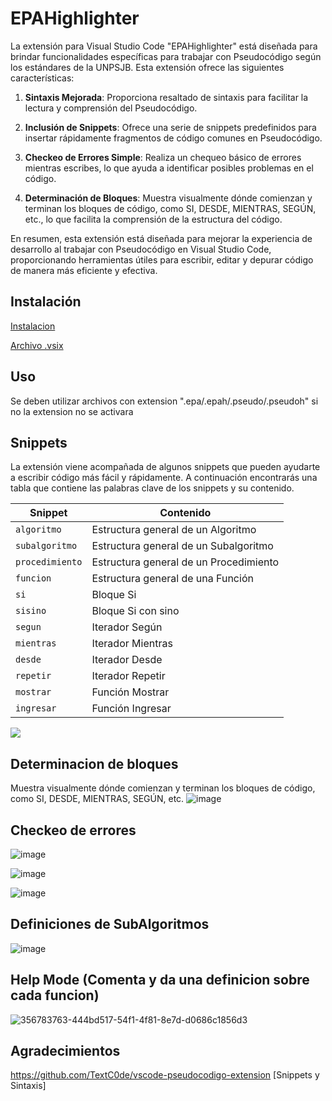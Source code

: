 # EPAHighlighter

La extensión para Visual Studio Code "EPAHighlighter" está diseñada para brindar funcionalidades específicas para trabajar con Pseudocódigo según los estándares de la UNPSJB. Esta extensión ofrece las siguientes características:

1. **Sintaxis Mejorada**: Proporciona resaltado de sintaxis para facilitar la lectura y comprensión del Pseudocódigo.

2. **Inclusión de Snippets**: Ofrece una serie de snippets predefinidos para insertar rápidamente fragmentos de código comunes en Pseudocódigo.

3. **Checkeo de Errores Simple**: Realiza un chequeo básico de errores mientras escribes, lo que ayuda a identificar posibles problemas en el código.

4. **Determinación de Bloques**: Muestra visualmente dónde comienzan y terminan los bloques de código, como SI, DESDE, MIENTRAS, SEGÚN, etc., lo que facilita la comprensión de la estructura del código.

En resumen, esta extensión está diseñada para mejorar la experiencia de desarrollo al trabajar con Pseudocódigo en Visual Studio Code, proporcionando herramientas útiles para escribir, editar y depurar código de manera más eficiente y efectiva.

## Instalación
[Instalacion](https://youtu.be/CepviNt__lw?si=jEg9e8MHgU-SUNQJ&t=95)
 
[Archivo .vsix](https://github.com/notsnakesilent/EPAHighlighter/releases/download/1.1.0/EPAHighlighter-1.1.0.vsix)

## Uso
Se deben utilizar archivos con extension ".epa/.epah/.pseudo/.pseudoh" si no la extension no se activara

## Snippets
La extensión viene acompañada de algunos snippets que pueden ayudarte a escribir código más fácil y rápidamente. A continuación encontrarás una tabla que contiene las palabras clave de los snippets y su contenido.
<table>
    <thead>
      <tr>
        <th>Snippet</th>
        <th>Contenido</th>
      </tr>
    </thead>
    <tbody>
        <tr>
            <td><code>algoritmo</code></td>
            <td>Estructura general de un Algoritmo</td>
        </tr>
        <tr>
            <td><code>subalgoritmo</code></td>
            <td>Estructura general de un Subalgoritmo</td>
        </tr>
        <tr>
            <td><code>procedimiento</code></td>
            <td>Estructura general de un Procedimiento</td>
        </tr>
        <tr>
            <td><code>funcion</code></td>
            <td>Estructura general de una Función</td>
        </tr>
        <tr>
            <td><code>si</code></td>
            <td>Bloque Si</td>
        </tr>
        <tr>
            <td><code>sisino</code></td>
            <td>Bloque Si con sino</td>
        </tr>
        <tr>
            <td><code>segun</code></td>
            <td>Iterador Según</td>
        </tr>
        <tr>
            <td><code>mientras</code></td>
            <td>Iterador Mientras</td>
        </tr>
        <tr>
            <td><code>desde</code></td>
            <td>Iterador Desde</td>
        </tr>
        <tr>
            <td><code>repetir</code></td>
            <td>Iterador Repetir</td>
        </tr>
        <tr>
            <td><code>mostrar</code></td>
            <td>Función Mostrar</td>
        </tr>
        <tr>
            <td><code>ingresar</code></td>
            <td>Función Ingresar</td>
        </tr>
    </tbody>
  </table>

![](snippets.gif)

## Determinacion de bloques
Muestra visualmente dónde comienzan y terminan los bloques de código, como SI, DESDE, MIENTRAS, SEGÚN, etc.
![image](https://github.com/notsnakesilent/EPAHighlighter/assets/69158149/8354a529-fe6d-485e-9a92-f02d0a9b34ff)

## Checkeo de errores
![image](https://github.com/notsnakesilent/EPAHighlighter/assets/69158149/77735560-c33b-4b3a-8728-af61575cfd52)

![image](https://github.com/notsnakesilent/EPAHighlighter/assets/69158149/92fc6cbf-cc3f-4290-a924-a881e6fb5e5d)

![image](https://github.com/notsnakesilent/EPAHighlighter/assets/69158149/ac1d8a7b-f263-4202-bb17-0ae2c9e90ab9)

## Definiciones de SubAlgoritmos

![image](https://github.com/notsnakesilent/EPAHighlighter/assets/69158149/b5e8ea2a-6c9c-4a91-9dbf-38004db0e305)

## Help Mode (Comenta y da una definicion sobre cada funcion)

![356783763-444bd517-54f1-4f81-8e7d-d0686c1856d3](https://github.com/user-attachments/assets/91a5a26b-0583-493d-81bd-1b8f911dd781)


## Agradecimientos

https://github.com/TextC0de/vscode-pseudocodigo-extension [Snippets y Sintaxis]
